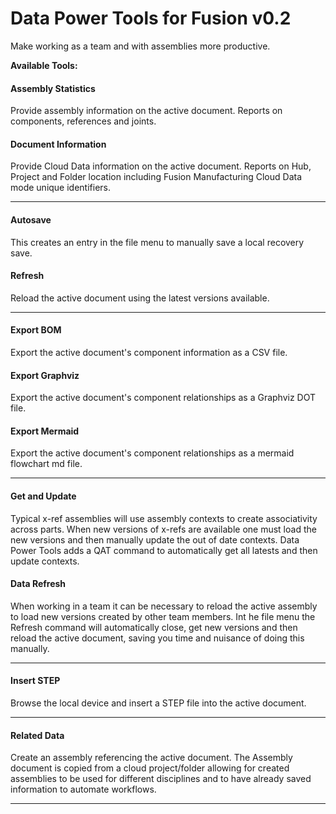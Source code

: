 # Data Power Tools for Fusion v0.2

Make working as a team and with assemblies more productive.

**Available Tools:**

#### Assembly Statistics

Provide assembly information on the active document. Reports on components, references and joints.

#### Document Information

Provide Cloud Data information on the active document. Reports on Hub, Project and Folder location including Fusion Manufacturing Cloud Data mode unique identifiers.

---

#### Autosave

This creates an entry in the file menu to manually save a local recovery save.

#### Refresh

Reload the active document using the latest versions available.

---

#### Export BOM

Export the active document's component information as a CSV file.

#### Export Graphviz

Export the active document's component relationships as a Graphviz DOT file.

#### Export Mermaid

Export the active document's component relationships as a mermaid flowchart md file.

---

#### Get and Update

Typical x-ref assemblies will use assembly contexts to create associativity across parts. When new versions of x-refs are available one must load the new versions and then manually update the out of date contexts. Data Power Tools adds a QAT command to automatically get all latests and then update contexts.

#### Data Refresh

When working in a team it can be necessary to reload the active assembly to load new versions created by other team members. Int he file menu the Refresh command will automatically close, get new versions and then reload the active document, saving you time and nuisance of doing this manually.

---

#### Insert STEP

Browse the local device and insert a STEP file into the active document.

---

#### Related Data

Create an assembly referencing the active document. The Assembly document is copied from a cloud project/folder allowing for created assemblies to be used for different disciplines and to have already saved information to automate workflows.

---
